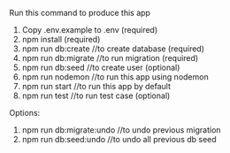 Run this command to produce this app

1. Copy .env.example to .env (required)
2. npm install (required)
3. npm run db:create //to create database (required)
4. npm run db:migrate //to run migration (required)
5. npm run db:seed //to create user (optional)
6. npm run nodemon //to run this app using nodemon
7. npm run start //to run this app by default
8. npm run test //to run test case (optional)

Options:

1. npm run db:migrate:undo //to undo previous migration
2. npm run db:seed:undo //to undo all previous db seed
